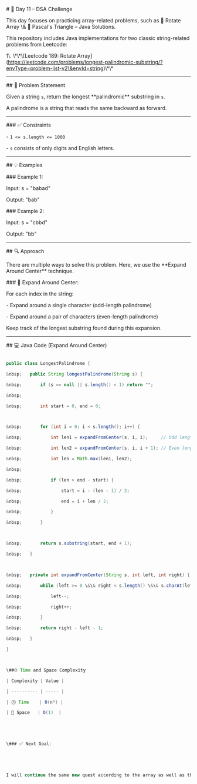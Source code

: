 \# 🚀 Day 11 – DSA Challenge







This day focuses on practicing array-related problems, such as 🔁 Rotate Array \\\& 🔺 Pascal's Triangle – Java Solutions. 







This repository includes Java implementations for two classic string-related problems from Leetcode:







1\\. \\\*\\\*\\\[Leetcode 189: Rotate Array](https://leetcode.com/problems/longest-palindromic-substring/?envType=problem-list-v2\&envId=string)\\\*\\\*



---



\## 🧩 Problem Statement



Given a string `s`, return the longest \*\*palindromic\*\* substring in `s`.



A palindrome is a string that reads the same backward as forward.



---



\### ✅ Constraints



\- `1 <= s.length <= 1000`

\- `s` consists of only digits and English letters.



---



\## 💡 Examples



\### Example 1:



Input: s = "babad"

Output: "bab"





\### Example 2:

Input: s = "cbbd"

Output: "bb"





---



\## 🔍 Approach



There are multiple ways to solve this problem. Here, we use the \*\*Expand Around Center\*\* technique.



\### 🧠 Expand Around Center:



For each index in the string:

\- Expand around a single character (odd-length palindrome)

\- Expand around a pair of characters (even-length palindrome)



Keep track of the longest substring found during this expansion.



---



\## 💻 Java Code (Expand Around Center)



```java

public class LongestPalindrome {

&nbsp;   public String longestPalindrome(String s) {

&nbsp;       if (s == null || s.length() < 1) return "";

&nbsp;       

&nbsp;       int start = 0, end = 0;



&nbsp;       for (int i = 0; i < s.length(); i++) {

&nbsp;           int len1 = expandFromCenter(s, i, i);     // Odd length

&nbsp;           int len2 = expandFromCenter(s, i, i + 1); // Even length

&nbsp;           int len = Math.max(len1, len2);

&nbsp;           

&nbsp;           if (len > end - start) {

&nbsp;               start = i - (len - 1) / 2;

&nbsp;               end = i + len / 2;

&nbsp;           }

&nbsp;       }



&nbsp;       return s.substring(start, end + 1);

&nbsp;   }



&nbsp;   private int expandFromCenter(String s, int left, int right) {

&nbsp;       while (left >= 0 \&\& right < s.length() \&\& s.charAt(left) == s.charAt(right)) {

&nbsp;           left--;

&nbsp;           right++;

&nbsp;       }

&nbsp;       return right - left - 1;

&nbsp;   }

}



\##⏱ Time and Space Complexity

| Complexity | Value |

| ---------- | ----- |

| 🕒 Time    | O(n²) |

| 🛑 Space   | O(1)  |





\### ✅ Next Goal:





I will continue the same new quest according to the array as well as the string

